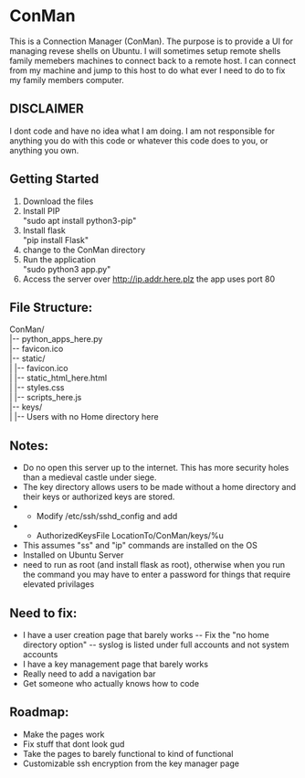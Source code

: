 # ConMan
This is a Connection Manager (ConMan). The purpose is to provide a UI for managing revese shells on Ubuntu. I will sometimes setup remote shells family memebers machines to connect back to a remote host. I can connect from my machine and jump to this host to do what ever I need to do to fix my family members computer. 

## ****DISCLAIMER**** 
I dont code and have no idea what I am doing. I am not responsible for anything you do with this code or whatever this code does to you, or anything you own. 

## Getting Started
1. Download the files
2. Install PIP  
    "sudo apt install python3-pip"
3. Install flask  
    "pip install Flask"
4. change to the ConMan directory
5. Run the application  
    "sudo python3 app.py"
6. Access the server over http://ip.addr.here.plz  the app uses port 80 

## File Structure:
ConMan/  
|-- python_apps_here.py  
|-- favicon.ico  
|-- static/  
|   |-- favicon.ico  
|   |-- static_html_here.html    
|   |-- styles.css  
|   |-- scripts_here.js  
|-- keys/  
|   |-- Users with no Home directory here  

## Notes:
- Do no open this server up to the internet. This has more security holes than a medieval castle under siege.
- The key directory allows users to be made without a home directory and their keys or authorized keys are stored.
- - Modify /etc/ssh/sshd_config and add  
- - AuthorizedKeysFile LocationTo/ConMan/keys/%u
- This assumes "ss" and "ip" commands are installed on the OS
- Installed on Ubuntu Server
- need to run as root (and install flask as root), otherwise when you run the command you may have to enter a password for things that require elevated privilages

## Need to fix:
- I have a user creation page that barely works
-- Fix the "no home directory option"
-- syslog is listed under full accounts and not system accounts
- I have a key management page that barely works
- Really need to add a navigation bar
- Get someone who actually knows how to code


## Roadmap:
- Make the pages work
- Fix stuff that dont look gud
- Take the pages to barely functional to kind of functional
- Customizable ssh encryption from the key manager page
